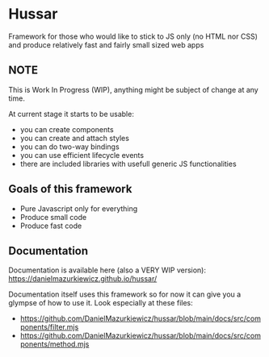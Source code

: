 # Hussar
Framework for those who would like to stick to JS only (no HTML nor CSS) and produce relatively fast and fairly small sized web apps

## NOTE
This is Work In Progress (WIP), anything might be subject of change at any time.

At current stage it starts to be usable:
* you can create components
* you can create and attach styles
* you can do two-way bindings
* you can use efficient lifecycle events
* there are included libraries with usefull generic JS functionalities

## Goals of this framework
- Pure Javascript only for everything
- Produce small code
- Produce fast code

## Documentation
Documentation is available here (also a VERY WIP version):
https://danielmazurkiewicz.github.io/hussar/

Documentation itself uses this framework so for now it can give you a glympse of how to use it.
Look especially at these files:
* https://github.com/DanielMazurkiewicz/hussar/blob/main/docs/src/components/filter.mjs
* https://github.com/DanielMazurkiewicz/hussar/blob/main/docs/src/components/method.mjs